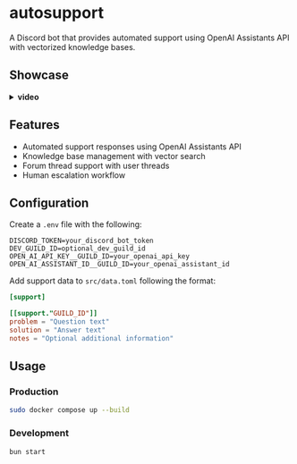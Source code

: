 # autosupport

A Discord bot that provides automated support using OpenAI Assistants API with vectorized knowledge bases.

## Showcase

<details markdown="block">
  <summary><strong>video</strong></summary>
  
  https://github.com/user-attachments/assets/bb470c81-2f21-4063-b02b-772cfbf1be61
  
</details>

## Features

- Automated support responses using OpenAI Assistants API
- Knowledge base management with vector search
- Forum thread support with user threads
- Human escalation workflow

## Configuration

Create a `.env` file with the following:

```properties
DISCORD_TOKEN=your_discord_bot_token
DEV_GUILD_ID=optional_dev_guild_id
OPEN_AI_API_KEY__GUILD_ID=your_openai_api_key
OPEN_AI_ASSISTANT_ID__GUILD_ID=your_openai_assistant_id
```

Add support data to `src/data.toml` following the format:

```toml
[support]

[[support."GUILD_ID"]]
problem = "Question text"
solution = "Answer text"
notes = "Optional additional information"
```

## Usage

### Production

```bash
sudo docker compose up --build
```

### Development

```bash
bun start
```

